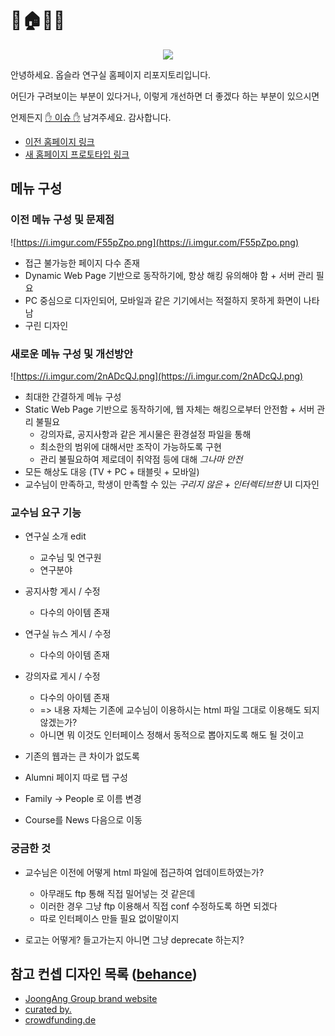 # 🔬🏠💸🐁
<p align="center"><img src="https://i.imgur.com/g5lYddB.png"></p>

안녕하세요. 옵슬라 연구실 홈페이지 리포지토리입니다.

어딘가 구려보이는 부분이 있다거나, 이렇게 개선하면 더 좋겠다 하는 부분이 있으시면

언제든지 [✋ 이슈 ✋](https://github.com/Gumball12/oopsla-static-webpage/issues) 남겨주세요. 감사합니다.

* [이전 홈페이지 링크](http://oopsla.sch.ac.kr/main.jsp)
* [새 홈페이지 프로토타입 링크](https://tinyurl.com/vzry57t)

## 메뉴 구성
### 이전 메뉴 구성 및 문제점
![https://i.imgur.com/F55pZpo.png](https://i.imgur.com/F55pZpo.png)

* 접근 불가능한 페이지 다수 존재
* Dynamic Web Page 기반으로 동작하기에, 항상 해킹 유의해야 함 + 서버 관리 필요
* PC 중심으로 디자인되어, 모바일과 같은 기기에서는 적절하지 못하게 화면이 나타남
* 구린 디자인

### 새로운 메뉴 구성 및 개선방안
![https://i.imgur.com/2nADcQJ.png](https://i.imgur.com/2nADcQJ.png)

* 최대한 간결하게 메뉴 구성
* Static Web Page 기반으로 동작하기에, 웹 자체는 해킹으로부터 안전함 + 서버 관리 불필요
    * 강의자료, 공지사항과 같은 게시물은  환경설정 파일을 통해
    * 최소한의 범위에 대해서만 조작이 가능하도록 구현
    * 관리 불필요하여 제로데이 취약점 등에 대해 _그나마 안전_
* 모든 해상도 대응 (TV + PC + 태블릿 + 모바일)
* 교수님이 만족하고, 학생이 만족할 수 있는 _구리지 않은 + 인터렉티브한_ UI 디자인

### 교수님 요구 기능
* 연구실 소개 edit
  * 교수님 및 연구원
  * 연구분야

* 공지사항 게시 / 수정
  * 다수의 아이템 존재

* 연구실 뉴스 게시 / 수정
  * 다수의 아이템 존재

* 강의자료 게시 / 수정
  * 다수의 아이템 존재
  * =&gt; 내용 자체는 기존에 교수님이 이용하시는 html 파일 그대로 이용해도 되지 않겠는가?
  * 아니면 뭐 이것도 인터페이스 정해서 동적으로 뽑아지도록 해도 될 것이고

* 기존의 웹과는 큰 차이가 없도록

* Alumni 페이지 따로 탭 구성

* Family -&gt; People 로 이름 변경

* Course를 News 다음으로 이동

### 궁금한 것
* 교수님은 이전에 어떻게 html 파일에 접근하여 업데이트하였는가?
  * 아무래도 ftp 통해 직접 밀어넣는 것 같은데
  * 이러한 경우 그냥 ftp 이용해서 직접 conf 수정하도록 하면 되겠다
  * 따로 인터페이스 만들 필요 없이말이지

* 로고는 어떻게? 들고가는지 아니면 그냥 deprecate 하는지?

## 참고 컨셉 디자인 목록 ([behance](https://www.behance.net/))
* [JoongAng Group brand website](https://www.behance.net/gallery/86662029/JoongAng-Group-brand-website)
* [curated by.](https://www.behance.net/gallery/86011477/curated-by)
* [crowdfunding.de](https://www.behance.net/gallery/88413127/crowdfundingde)
